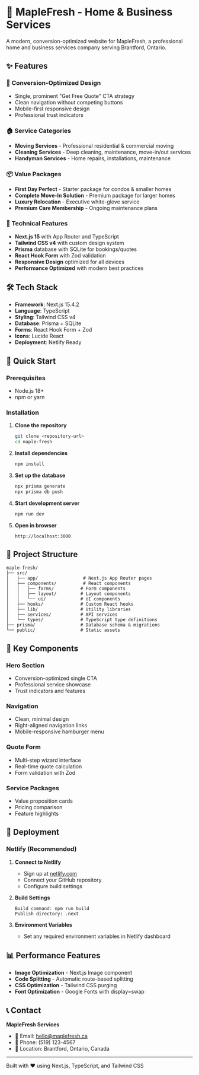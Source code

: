 # 🍁 MapleFresh - Home & Business Services

A modern, conversion-optimized website for MapleFresh, a professional home and business services company serving Brantford, Ontario.

## ✨ Features

### 🎯 **Conversion-Optimized Design**
- Single, prominent "Get Free Quote" CTA strategy
- Clean navigation without competing buttons
- Mobile-first responsive design
- Professional trust indicators

### 🏠 **Service Categories**
- **Moving Services** - Professional residential & commercial moving
- **Cleaning Services** - Deep cleaning, maintenance, move-in/out services  
- **Handyman Services** - Home repairs, installations, maintenance

### 📦 **Value Packages**
- **First Day Perfect** - Starter package for condos & smaller homes
- **Complete Move-In Solution** - Premium package for larger homes
- **Luxury Relocation** - Executive white-glove service
- **Premium Care Membership** - Ongoing maintenance plans

### 🚀 **Technical Features**
- **Next.js 15** with App Router and TypeScript
- **Tailwind CSS v4** with custom design system
- **Prisma** database with SQLite for bookings/quotes
- **React Hook Form** with Zod validation
- **Responsive Design** optimized for all devices
- **Performance Optimized** with modern best practices

## 🛠️ Tech Stack

- **Framework**: Next.js 15.4.2
- **Language**: TypeScript
- **Styling**: Tailwind CSS v4
- **Database**: Prisma + SQLite
- **Forms**: React Hook Form + Zod
- **Icons**: Lucide React
- **Deployment**: Netlify Ready

## 🚀 Quick Start

### Prerequisites
- Node.js 18+ 
- npm or yarn

### Installation

1. **Clone the repository**
   ```bash
   git clone <repository-url>
   cd maple-fresh
   ```

2. **Install dependencies**
   ```bash
   npm install
   ```

3. **Set up the database**
   ```bash
   npx prisma generate
   npx prisma db push
   ```

4. **Start development server**
   ```bash
   npm run dev
   ```

5. **Open in browser**
   ```
   http://localhost:3000
   ```

## 📁 Project Structure

```
maple-fresh/
├── src/
│   ├── app/                 # Next.js App Router pages
│   ├── components/          # React components
│   │   ├── forms/          # Form components
│   │   ├── layout/         # Layout components
│   │   └── ui/             # UI components
│   ├── hooks/              # Custom React hooks
│   ├── lib/                # Utility libraries
│   ├── services/           # API services
│   └── types/              # TypeScript type definitions
├── prisma/                 # Database schema & migrations
└── public/                 # Static assets
```

## 🎨 Key Components

### **Hero Section**
- Conversion-optimized single CTA
- Professional service showcase
- Trust indicators and features

### **Navigation**
- Clean, minimal design
- Right-aligned navigation links
- Mobile-responsive hamburger menu

### **Quote Form**
- Multi-step wizard interface
- Real-time quote calculation
- Form validation with Zod

### **Service Packages**
- Value proposition cards
- Pricing comparison
- Feature highlights

## 🚀 Deployment

### **Netlify (Recommended)**

1. **Connect to Netlify**
   - Sign up at [netlify.com](https://netlify.com)
   - Connect your GitHub repository
   - Configure build settings

2. **Build Settings**
   ```
   Build command: npm run build
   Publish directory: .next
   ```

3. **Environment Variables**
   - Set any required environment variables in Netlify dashboard

## 📊 Performance Features

- **Image Optimization** - Next.js Image component
- **Code Splitting** - Automatic route-based splitting
- **CSS Optimization** - Tailwind CSS purging
- **Font Optimization** - Google Fonts with display=swap

## 📞 Contact

**MapleFresh Services**
- 📧 Email: hello@maplefresh.ca  
- 📱 Phone: (519) 123-4567
- 📍 Location: Brantford, Ontario, Canada

---

Built with ❤️ using Next.js, TypeScript, and Tailwind CSS
